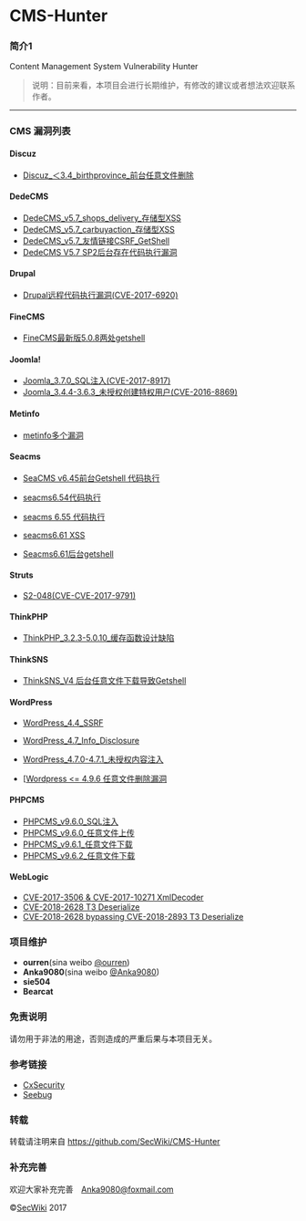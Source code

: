 # CMS-Hunter

### 简介1

Content Management System Vulnerability Hunter

> 说明：目前来看，本项目会进行长期维护，有修改的建议或者想法欢迎联系作者。

***

### CMS 漏洞列表



#### Discuz

- [Discuz_＜3.4_birthprovince_前台任意文件删除](Discuz/Discuz_＜3.4_birthprovince_前台任意文件删除)

#### DedeCMS

- [DedeCMS_v5.7_shops_delivery_存储型XSS](DedeCMS/DedeCMS_v5.7_shops_delivery_存储型XSS)
- [DedeCMS_v5.7_carbuyaction_存储型XSS](DedeCMS/DedeCMS_v5.7_carbuyaction_存储型XSS)
- [DedeCMS_v5.7_友情链接CSRF_GetShell](DedeCMS/DedeCMS_v5.7_友情链接CSRF_GetShell)
- [DedeCMS V5.7 SP2后台存在代码执行漏洞](/DedeCMS/DedeCMS%20V5.7%20SP2后台存在代码执行漏洞)

#### Drupal

- [Drupal远程代码执行漏洞(CVE-2017-6920)](Drupal/Drupal远程代码执行漏洞(CVE-2017-6920))

#### FineCMS
- [FineCMS最新版5.0.8两处getshell](https://github.com/SecWiki/CMS-Hunter/tree/master/FineCMS/FineCMS%E6%9C%80%E6%96%B0%E7%89%885.0.8%E4%B8%A4%E5%A4%84getshell)

#### Joomla!
- [Joomla_3.7.0_SQL注入(CVE-2017-8917)](Joomla/Joomla_3.7.0_SQL注入(CVE-2017-8917))
- [Joomla_3.4.4-3.6.3_未授权创建特权用户(CVE-2016-8869)](Joomla/Joomla_3.4.4-3.6.3_未授权创建特权用户(CVE-2016-8869))

#### Metinfo

- [metinfo多个漏洞](/Metinfo/MetInfo%20V5.1.7)

#### Seacms

- [SeaCMS v6.45前台Getshell 代码执行](https://github.com/SecWiki/CMS-Hunter/tree/master/seacms/SeaCMS%20v6.45%E5%89%8D%E5%8F%B0Getshell%20%E4%BB%A3%E7%A0%81%E6%89%A7%E8%A1%8C)

- [seacms6.54代码执行](https://github.com/SecWiki/CMS-Hunter/tree/master/seacms/seacms6.54%E4%BB%A3%E7%A0%81%E6%89%A7%E8%A1%8C)

- [seacms 6.55 代码执行](https://github.com/SecWiki/CMS-Hunter/tree/master/seacms/seacms%206.55%20%E4%BB%A3%E7%A0%81%E6%89%A7%E8%A1%8C)

- [seacms6.61 XSS](https://github.com/SecWiki/CMS-Hunter/blob/master/seacms/seacms6.61/seacms661.md)

- [Seacms6.61后台getshell](https://github.com/SecWiki/CMS-Hunter/blob/master/seacms/seacms6.61/seacms.md)

  

#### Struts

- [S2-048(CVE-CVE-2017-9791)](Struts/S2-048(CVE-CVE-2017-9791))

#### ThinkPHP

- [ThinkPHP_3.2.3-5.0.10_缓存函数设计缺陷](ThinkPHP/ThinkPHP_3.2.3-5.0.10_缓存函数设计缺陷)

#### ThinkSNS

- [ThinkSNS_V4 后台任意文件下载导致Getshell](/ThinkSNS/ThinkSNS_V4)

#### WordPress
- [WordPress_4.4_SSRF](WordPress/WordPress_4.4_SSRF)

- [WordPress_4.7_Info_Disclosure](WordPress/WordPress_4.7_Info_Disclosure)

- [WordPress_4.7.0-4.7.1_未授权内容注入](WordPress/WordPress_4.7.0-4.7.1_未授权内容注入)

- [[Wordpress <= 4.9.6 任意文件删除漏洞](https://github.com/SecWiki/CMS-Hunter/blob/master/WordPress/Wordpress%20%3C%3D%204.9.6%20%E4%BB%BB%E6%84%8F%E6%96%87%E4%BB%B6%E5%88%A0%E9%99%A4%E6%BC%8F%E6%B4%9E/Wordpress%20%3C%3D%204.9.6%20%E4%BB%BB%E6%84%8F%E6%96%87%E4%BB%B6%E5%88%A0%E9%99%A4%E6%BC%8F%E6%B4%9E.md)

  

#### PHPCMS
- [PHPCMS_v9.6.0_SQL注入](PHPCMS/PHPCMS_v9.6.0_SQL注入)
- [PHPCMS_v9.6.0_任意文件上传](PHPCMS/PHPCMS_v9.6.0_任意文件上传)
- [PHPCMS_v9.6.1_任意文件下载](PHPCMS/PHPCMS_v9.6.1_任意文件下载)
- [PHPCMS_v9.6.2_任意文件下载](PHPCMS/PHPCMS_v9.6.2_任意文件下载)

#### WebLogic

- [CVE-2017-3506 & CVE-2017-10271 XmlDecoder](https://github.com/SecWiki/CMS-Hunter/tree/master/WebLogic/CVE-2017-3506%20%26%20CVE-2017-10271)
- [CVE-2018-2628 T3 Deserialize](https://github.com/SecWiki/CMS-Hunter/tree/master/WebLogic/CVE-2018-2628)
- [CVE-2018-2628 bypassing CVE-2018-2893 T3 Deserialize](https://github.com/SecWiki/CMS-Hunter/tree/master/WebLogic/CVE-2018-2893)


### 项目维护

+ **ourren**(sina weibo <a href="http://weibo.com/codesec">@ourren</a>)
+ **Anka9080**(sina weibo <a href="http://weibo.com/anka9080">@Anka9080</a>)
+  **sie504** 
+  **Bearcat**

### 免责说明

请勿用于非法的用途，否则造成的严重后果与本项目无关。

### 参考链接

- [CxSecurity](https://cxsecurity.com)
- [Seebug](https://www.seebug.org/)

### 转载

转载请注明来自 https://github.com/SecWiki/CMS-Hunter

### 补充完善

欢迎大家补充完善　[Anka9080@foxmail.com](Anka9080@foxmail.com)

&copy;<a href="https://www.sec-wiki.com" target="_blank">SecWiki</a> 2017
